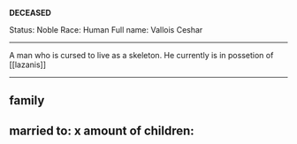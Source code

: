 **DECEASED**

Status: Noble
Race: Human
Full name: Vallois Ceshar

---

A man who is cursed to live as a skeleton. He currently is in possetion of [[lazanis]]

---

## family

married to:
x amount of children:
- 